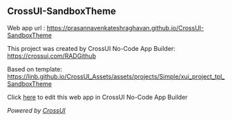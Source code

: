 ## CrossUI-SandboxTheme
Web app url : https://prasannavenkateshraghavan.github.io/CrossUI-SandboxTheme

This project was created by CrossUI No-Code App Builder: https://crossui.com/RADGithub

Based on template: https://linb.github.io/CrossUI_Assets/assets/projects/Simple/xui_project_tpl_SandboxTheme

Click [here](https://crossui.com/RADGithub/#!from=github&owner=prasannavenkateshraghavan&repo=CrossUI-SandboxTheme) to edit this web app in CrossUI No-Code App Builder

<i>Powered by [CrossUI](https://crossui.com)</i>
